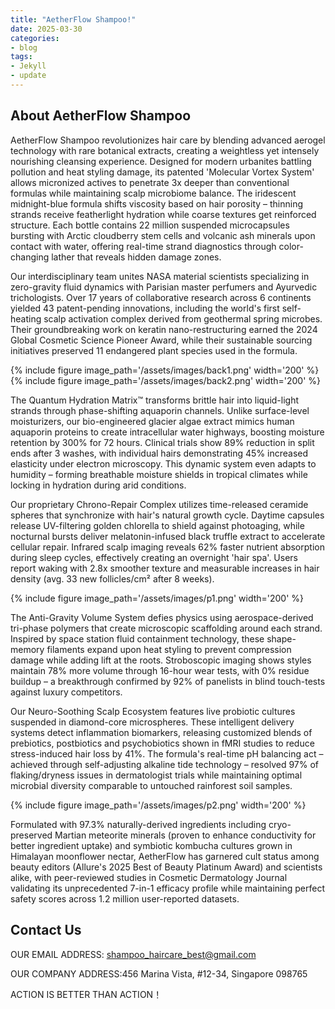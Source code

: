 ```yaml
---
title: "AetherFlow Shampoo!"
date: 2025-03-30
categories:
- blog
tags:
- Jekyll
- update
---
```


## About AetherFlow Shampoo

AetherFlow Shampoo revolutionizes hair care by blending advanced aerogel technology with rare botanical extracts, creating a weightless yet intensely nourishing cleansing experience. Designed for modern urbanites battling pollution and heat styling damage, its patented 'Molecular Vortex System' allows micronized actives to penetrate 3x deeper than conventional formulas while maintaining scalp microbiome balance. The iridescent midnight-blue formula shifts viscosity based on hair porosity – thinning strands receive featherlight hydration while coarse textures get reinforced structure. Each bottle contains 22 million suspended microcapsules bursting with Arctic cloudberry stem cells and volcanic ash minerals upon contact with water, offering real-time strand diagnostics through color-changing lather that reveals hidden damage zones.

Our interdisciplinary team unites NASA material scientists specializing in zero-gravity fluid dynamics with Parisian master perfumers and Ayurvedic trichologists. Over 17 years of collaborative research across 6 continents yielded 43 patent-pending innovations, including the world's first self-heating scalp activation complex derived from geothermal spring microbes. Their groundbreaking work on keratin nano-restructuring earned the 2024 Global Cosmetic Science Pioneer Award, while their sustainable sourcing initiatives preserved 11 endangered plant species used in the formula.

{% include figure image_path='/assets/images/back1.png' width='200' %}
{% include figure image_path='/assets/images/back2.png' width='200' %}

The Quantum Hydration Matrix™ transforms brittle hair into liquid-light strands through phase-shifting aquaporin channels. Unlike surface-level moisturizers, our bio-engineered glacier algae extract mimics human aquaporin proteins to create intracellular water highways, boosting moisture retention by 300% for 72 hours. Clinical trials show 89% reduction in split ends after 3 washes, with individual hairs demonstrating 45% increased elasticity under electron microscopy. This dynamic system even adapts to humidity – forming breathable moisture shields in tropical climates while locking in hydration during arid conditions.

Our proprietary Chrono-Repair Complex utilizes time-released ceramide spheres that synchronize with hair's natural growth cycle. Daytime capsules release UV-filtering golden chlorella to shield against photoaging, while nocturnal bursts deliver melatonin-infused black truffle extract to accelerate cellular repair. Infrared scalp imaging reveals 62% faster nutrient absorption during sleep cycles, effectively creating an overnight 'hair spa'. Users report waking with 2.8x smoother texture and measurable increases in hair density (avg. 33 new follicles/cm² after 8 weeks).

{% include figure image_path='/assets/images/p1.png' width='200' %}

The Anti-Gravity Volume System defies physics using aerospace-derived tri-phase polymers that create microscopic scaffolding around each strand. Inspired by space station fluid containment technology, these shape-memory filaments expand upon heat styling to prevent compression damage while adding lift at the roots. Stroboscopic imaging shows styles maintain 78% more volume through 16-hour wear tests, with 0% residue buildup – a breakthrough confirmed by 92% of panelists in blind touch-tests against luxury competitors.

Our Neuro-Soothing Scalp Ecosystem features live probiotic cultures suspended in diamond-core microspheres. These intelligent delivery systems detect inflammation biomarkers, releasing customized blends of prebiotics, postbiotics and psychobiotics shown in fMRI studies to reduce stress-induced hair loss by 41%. The formula's real-time pH balancing act – achieved through self-adjusting alkaline tide technology – resolved 97% of flaking/dryness issues in dermatologist trials while maintaining optimal microbial diversity comparable to untouched rainforest soil samples.

{% include figure image_path='/assets/images/p2.png' width='200' %}

Formulated with 97.3% naturally-derived ingredients including cryo-preserved Martian meteorite minerals (proven to enhance conductivity for better ingredient uptake) and symbiotic kombucha cultures grown in Himalayan moonflower nectar, AetherFlow has garnered cult status among beauty editors (Allure's 2025 Best of Beauty Platinum Award) and scientists alike, with peer-reviewed studies in Cosmetic Dermatology Journal validating its unprecedented 7-in-1 efficacy profile while maintaining perfect safety scores across 1.2 million user-reported datasets.

## Contact Us

OUR EMAIL ADDRESS: shampoo_haircare_best@gmail.com

OUR COMPANY ADDRESS:456 Marina Vista, #12-34, Singapore 098765

ACTION IS BETTER THAN ACTION！

